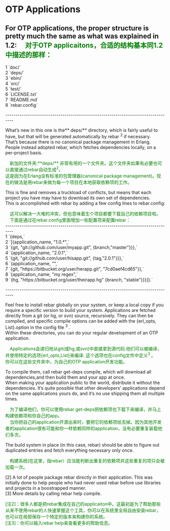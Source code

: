 # OTP Applications

For OTP applications, the proper structure is pretty much the same as what was explained in 1.2:
<font color="green">
&emsp;对于OTP applicaitons，合适的结构基本同1.2中描述的那样：<br>
----------------------------------------------------------------------------------
</font>
<p></p>
1 `doc/`<br>
2 `deps/`<br>
3 `ebin/`<br>
4 `src/`<br>
5 `test/`<br>
6 `LICENSE.txt`<br>
7 `README.md`<br>
8 `rebar.config`
<p></p>
----------------------------------------------------------------------------------<br>

What’s new in this one is the** deps/** directory, which is fairly useful to have, but that will be generated automatically by rebar <sup>2</sup> if necessary.<br>
That’s because there is no canonical package management in Erlang.  People instead adopted rebar, which fetches dependencies locally, on a per-project basis.
<p></p>
<font color="green">
&emsp;新加的文件夹:**deps/** 非常有用的一个文件夹。这个文件夹如果有必要也可以直接通过rebar自动生成<sup>2</sup>。<br>
这是因为在Erlang没有标准的包管理器(canonical package management)。现在的做法是用rebar来做为每一个项目在本地获取依赖项的工作。
</font>
<p></p>
This is fine and removes a truckload of conflicts, but means that each project you have may have to download its own set of dependencies.<br>
This is accomplished with rebar by adding a few config lines to rebar.config:
<p></p>
<font color="green">
&emsp;这可以解决一大堆的冲突，但也意味着生个项目都要下载自己的依赖项目啦。<br>
&emsp;下面是通过在rebar.config里面增加一些配置项来配置rebar：<br>
</font>
----------------------------------------------------------------------------------<br>
1 `{deps,`<br>
2 `[{application_name, "1.0.*",`<br>
3 `{git, "git://github.com/user/myapp.git", {branch,"master"}}},`<br>
4 `{application_name, "2.0.1",`<br>
5 `{git, "git://github.com/user/hisapp.git", {tag,"2.0.1"}}},`<br>
6 `{application_name, "",`<br>
7 `{git, "https://bitbucket.org/user/herapp.git", "7cd0aef4cd65"}},`<br>
8 `{application_name, "my regex",`<br>
9 `{hg, "https://bitbucket.org/user/theirapp.hg" {branch, "stable"}}}]}.`<br>

----------------------------------------------------------------------------------<br>
<p></p>
Feel free to install rebar globally on your system, or keep a local copy if you require a specific version to build your system.
Applications are fetched directly from a git (or hg, or svn) source, recursively. They can then be compiled, and specific compile options can be added with the {erl_opts, List}.option in the config file <sup>3 </sup>.<br>
Within these directories, you can do your regular development of an OTP application.
<p></p>
 <font color="green">
&emsp;Applications会递归地从git(或hg,或svn)中直接拿到源代码.他们可以被编译，并使用特定的选项{erl_opts,List}来编译. 这个选项也在config文件中定义<sup>3 </sup>。<br>
你可以在这些文件夹中，为自己的OTP application开发功能。
 </font>
 <p></p>
To compile them, call rebar get-deps compile, which will download all dependencies,and then build them and your app at once.<br>
When making your application public to the world, distribute it without the dependencies. It’s quite possible that other developers’ applications depend on the same applications yours do, and it’s no use shipping them all multiple times.
 <p></p>
 <font color="green">
&emsp;为了编译他们，你可以使用rebar get-deps把依赖项也下载下来编译，并马上构建依赖项和你自己的app。<br>
&emsp;当你把自己的application开源出来时，要把它的依赖项给去掉。因为其他开发者的application很有可能和你一样依赖同样的application，没有必要重复装载他们多次。
 </font>
 <p></p>
The build system in place (in this case, rebar) should be able to figure out duplicated entries and fetch everything necessary only once.
 <p></p>
 <font color="green">
&emsp;构建系统(在这里，指rebar）应当能判断出重复的依赖项并这些重复的项只会被加载一次。
</font>
<p></p>
[2] A lot of people package rebar directly in their application. This was initially done to help people who had never used rebar before use libraries and projects in a boostrapped manner.<br>
[3] More details by calling rebar help compile.
 <p></p>
 <font color="green">
[注2]：很多人都是把rebar集成在自己的applicaiton中。这最初是为了帮助那些从来不使用rebar的人快速掌握这个工具，你可以在系统里全局自由安装rebar，也可以在局部保存一个特定的版本来构建你的系统。<br>
[注3]：你可以输入rebar help来查看更多的帮助信息。<br>
 </font>

